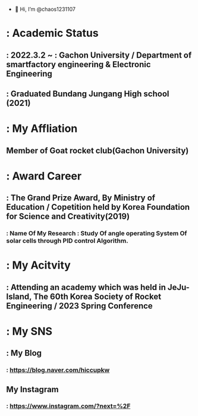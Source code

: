 - 👋 Hi, I’m @chaos1231107

# : Academic Status 
## : 2022.3.2 ~ : Gachon University / Department of smartfactory engineering & Electronic Engineering
## : Graduated Bundang Jungang High school (2021)

# : My Affliation
## Member of Goat rocket club(Gachon University)

# : Award Career
## : The Grand Prize Award, By Ministry of Education / Copetition held by Korea Foundation for Science and Creativity(2019)
### : Name Of My Research : Study Of angle operating System Of solar cells through PID control Algorithm.

# : My Acitvity
## : Attending an academy which was held in JeJu-Island, The 60th Korea Society of Rocket Engineering / 2023 Spring Conference

# : My SNS
## : My Blog
### : https://blog.naver.com/hiccupkw
## My Instagram 
### : https://www.instagram.com/?next=%2F

